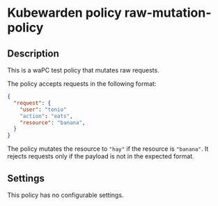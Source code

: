 # Kubewarden policy raw-mutation-policy

## Description

This is a waPC test policy that mutates raw requests.

The policy accepts requests in the following format:

```json
{
  "request": {
    "user": "tonio"
    "action": "eats",
    "resource": "banana",
  }
}
```

The policy mutates the resource to `"hay"` if the resource is `"banana"`.
It rejects requests only if the payload is not in the expected format.

## Settings

This policy has no configurable settings.
